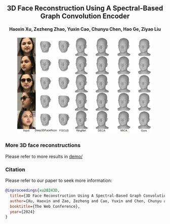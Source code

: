 <h2 align="center"><b>3D Face Reconstruction Using A Spectral-Based Graph Convolution Encoder</b></h2>
<h4 align="center"><b><a target="_blank">Haoxin Xu</a>, <a target="_blank">Zezheng Zhao</a>, <a target="_blank">Yuxin Cao</a>, <a target="_blank">Chunyu Chen</a>, <a target="_blank">Hao Ge</a>, <a target="_blank">Ziyao Liu</a></b></h4>
<p align="center">
  <img src="https://github.com/Haoxin917/3DFace/blob/main/demo/demo.jpg" alt="Image" style="width: 85%;">
</p>

### More 3D face reconstructions
Please refer to more results in [demo/](demo/)

### Citation
Please refer to our paper to seek more information:
```bibtex
@inproceedings{xu20243D,
  title={3D Face Reconstruction Using A Spectral-Based Graph Convolution Encoder},
  author={Xu, Haoxin and Zao, Zezheng and Cao, Yuxin and Chen, Chunyu and Ge, Hao and Liu, Ziyao},
  booktitle={The Web Conference},
  year={2024}
}
```
